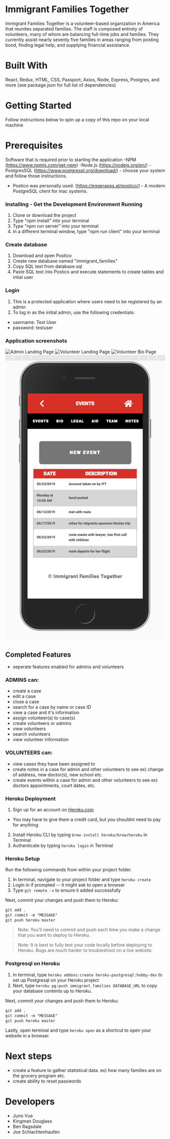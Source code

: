# Immigrant Families Together
Immigrant Families Together is a volunteer-based organization in America that reunites separated families. The staff is composed entirely of volunteers, many of whom are balancing full-time jobs and families. They currently assist nearly seventy five families in areas ranging from posting bond, finding legal help, and supplying financial assistance.

# Built With 
React, Redux, HTML, CSS, Passport, Axios, Node, Express, Postgres, and more (see package.json for full list of dependencies)

# Getting Started 
Follow instructions below to spin up a copy of this repo on your local machine

# Prerequisites
Software that is required prior to starting the application
-NPM (https://www.npmjs.com/get-npm)
-Node.js (https://nodejs.org/en/)
-PostgresSQL (https://www.postgresql.org/download/) - choose your system and follow those instructions. 
   - Postico was personally used. (https://eggerapps.at/postico/) - A modern PostgreSQL client for mac systems. 

### Installing - Get the Development Environment Running 
1. Clone or download the project
2. Type "npm install" into your terminal
3. Type "npm run server" into your terminal
4. In a different terminal window, type "npm run client" into your terminal

### Create database 
1. Download and open Postico
2. Create new database named "immigrant_families"
3. Copy SQL text from database.sql
4. Paste SQL text into Postico and execute statements to create tables and intial user

### Login
1. This is a protected application where users need to be registered by an admin
2. To log in as the initial admin, use the following credentials: 
- username: Test User
- password: testuser

### Application screenshots 
![Admin Landing Page](./images/admin_landing.jpg "Administrative Landing Page")
![Volunteer Landing Page](./images/volunteer_landing.jpg "Volunteer Landing Page")
![Volunteer Bio Page](./images/volunteer_bio.jpg "Volunteer Bio Page")
![Volunteer Events Page](./images/volunteer_events.jpg "Volunteer Events Page")

## Completed Features 
* seperate features enabled for admins and volunteers 

### ADMINS can:
- create a case 
- edit a case 
- close a case
- search for a case by name or case ID
- view a case and it's information 
- assign volunteer(s) to case(s)
- create volunteers or admins 
- view volunteers 
- search volunteers 
- view volunteer information 

### VOLUNTEERS can: 
- view cases they have been assigned to 
- create notes in a case for admin and other volunteers to see
ex) change of address, new doctor(s), new school etc. 
- create events within a case for admin and other volunteers to see
ex) doctors appointments, court dates, etc. 

### Heroku Deployment

1. Sign up for an account on [Heroku.com](https://www.heroku.com/)
- You may have to give them a credit card, but you shouldnt need to pay for anything
2. Install Heroku CLI by typing `brew install heroku/brew/heroku` in Terminal
3. Authenticate by typing `heroku login` in Terminal

### Heroku Setup

Run the following commands from within your project folder.

1. In terminal, navigate to your project folder and type `heroku create`
2. Login in if prompted -- it might ask to open a browser
3. Type `git remote -v` to ensure it added successfully

Next, commit your changes and push them to Heroku:

```
git add .
git commit -m "MESSAGE"
git push heroku master
```

   > Note: You'll need to commit and push each time you make a change that you want to deploy to Heroku.

   > Note: It is best to fully test your code locally before deploying to Heroku. Bugs are much harder to troubleshoot on a live website.

### Postgresql on Heroku

1. In terminal, type `heroku addons:create heroku-postgresql:hobby-dev` to set up Postgresql on your Heroku project
2. Next, type `heroku pg:push immigrant_families DATABASE_URL` to copy your database contents up to Heroku. 

Next, commit your changes and push them to Heroku:

```
git add .
git commit -m "MESSAGE"
git push heroku master
```

Lastly, open terminal and type `heroku open` as a shortcut to open your website in a browser.


# Next steps 
- create a feature to gather statistical data. 
ex) how many families are on the grocery program etc. 
- create ability to reset passwords

# Developers 
- Juno Vue 
- Kingman Douglass 
- Ben Ragsdale 
- Joe Schlachtenhaufen